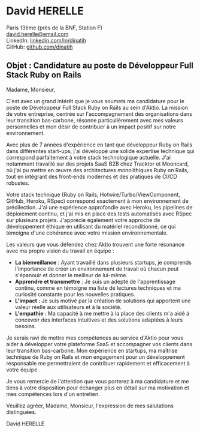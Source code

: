 # David HERELLE
Paris 13ème (près de la BNF, Station F)  
david.herelle@email.com  
LinkedIn: [linkedin.com/in/dinatih](https://www.linkedin.com/in/dinatih/)  
GitHub: [github.com/dinatih](https://github.com/dinatih)

## Objet : Candidature au poste de Développeur Full Stack Ruby on Rails

Madame, Monsieur,

C'est avec un grand intérêt que je vous soumets ma candidature pour le poste de Développeur Full Stack Ruby on Rails au sein d'Aktio. La mission de votre entreprise, centrée sur l'accompagnement des organisations dans leur transition bas-carbone, résonne particulièrement avec mes valeurs personnelles et mon désir de contribuer à un impact positif sur notre environnement.

Avec plus de 7 années d'expérience en tant que développeur Ruby on Rails dans différentes start-ups, j'ai développé une solide expertise technique qui correspond parfaitement à votre stack technologique actuelle. J'ai notamment travaillé sur des projets SaaS B2B chez Tracktor et Mooncard, où j'ai pu mettre en œuvre des architectures monolithiques Ruby on Rails, tout en intégrant des front-ends modernes et des pratiques de CI/CD robustes.

Votre stack technique (Ruby on Rails, Hotwire/Turbo/ViewComponent, GitHub, Heroku, RSpec) correspond exactement à mon environnement de prédilection. J'ai une expérience approfondie avec Heroku, les pipelines de déploiement continu, et j'ai mis en place des tests automatisés avec RSpec sur plusieurs projets. J'apprécie également votre approche de développement éthique en utilisant du matériel reconditionné, ce qui témoigne d'une cohérence avec votre mission environnementale.

Les valeurs que vous défendez chez Aktio trouvent une forte résonance avec ma propre vision du travail en équipe :

- **La bienveillance** : Ayant travaillé dans plusieurs startups, je comprends l'importance de créer un environnement de travail où chacun peut s'épanouir et donner le meilleur de lui-même.
- **Apprendre et transmettre** : Je suis un adepte de l'apprentissage continu, comme en témoigne ma liste de lectures techniques et ma curiosité constante pour les nouvelles pratiques.
- **L'impact** : Je suis motivé par la création de solutions qui apportent une valeur réelle aux utilisateurs et à la société.
- **L'empathie** : Ma capacité à me mettre à la place des clients m'a aidé à concevoir des interfaces intuitives et des solutions adaptées à leurs besoins.

Je serais ravi de mettre mes compétences au service d'Aktio pour vous aider à développer votre plateforme SaaS et accompagner vos clients dans leur transition bas-carbone. Mon expérience en startups, ma maîtrise technique de Ruby on Rails et mon engagement pour un développement responsable me permettraient de contribuer rapidement et efficacement à votre équipe.

Je vous remercie de l'attention que vous porterez à ma candidature et me tiens à votre disposition pour échanger plus en détail sur ma motivation et mes compétences lors d'un entretien.

Veuillez agréer, Madame, Monsieur, l'expression de mes salutations distinguées.

David HERELLE